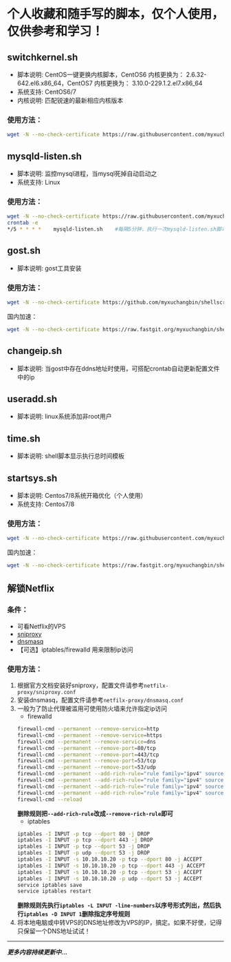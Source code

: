 # 个人收藏和随手写的脚本，仅个人使用，仅供参考和学习！

## switchkernel.sh

- 脚本说明: CentOS一键更换内核脚本，CentOS6 内核更换为： 2.6.32-642.el6.x86_64，CentOS7 内核更换为： 3.10.0-229.1.2.el7.x86_64
- 系统支持: CentOS6/7
- 内核说明: 匹配锐速的最新相应内核版本

### 使用方法：
``` bash
wget -N --no-check-certificate https://raw.githubusercontent.com/myxuchangbin/shellscript/master/switchkernel.sh && chmod +x bbr.sh && bash switchkernel.sh
```
## mysqld-listen.sh

- 脚本说明: 监控mysql进程，当mysql死掉自动启动之
- 系统支持: Linux

### 使用方法：
``` bash
wget -N --no-check-certificate https://raw.githubusercontent.com/myxuchangbin/shellscript/master/mysqld-listen.sh && chmod +x mysqld-listen.sh
crontab -e
*/5 * * * *    mysqld-listen.sh    #每隔5分钟，执行一次mysqld-listen.sh脚本。
```

## gost.sh

- 脚本说明: gost工具安装

### 使用方法：
``` bash
wget -N --no-check-certificate https://github.com/myxuchangbin/shellscript/raw/master/gost/gost.sh && bash gost.sh
```
国内加速：
``` bash
wget -N --no-check-certificate https://raw.fastgit.org/myxuchangbin/shellscript/raw/master/gost/gost.sh && bash gost.sh cn
```

## changeip.sh

- 脚本说明: 当gost中存在ddns地址时使用，可搭配crontab自动更新配置文件中的ip

## useradd.sh

- 脚本说明: linux系统添加非root用户

## time.sh

- 脚本说明: shell脚本显示执行总时间模板

## startsys.sh

- 脚本说明: Centos7/8系统开箱优化（个人使用）
- 系统支持: Centos7/8

### 使用方法：
``` bash
wget -N --no-check-certificate https://raw.githubusercontent.com/myxuchangbin/shellscript/master/startsys.sh && bash startsys.sh
```
国内加速：
``` bash
wget -N --no-check-certificate https://raw.fastgit.org/myxuchangbin/shellscript/master/startsys.sh && bash startsys.sh cn
```

## 解锁Netflix

### 条件：
- 可看Netflix的VPS
- [sniproxy](https://github.com/dlundquist/sniproxy)
- [dnsmasq](http://www.thekelleys.org.uk/dnsmasq/doc.html)
- 【可选】iptables/firewalld 用来限制ip访问

### 使用方法：
1. 根据官方文档安装好sniproxy，配置文件请参考`netfilx-proxy/sniproxy.conf`
2. 安装dnsmasq，配置文件请参考`netfilx-proxy/dnsmasq.conf`
3. 一般为了防止代理被滥用可使用防火墙来允许指定ip访问
   * firewalld
   ``` bash
   firewall-cmd --permanent --remove-service=http
   firewall-cmd --permanent --remove-service=https
   firewall-cmd --permanent --remove-service=dns
   firewall-cmd --permanent --remove-port=80/tcp
   firewall-cmd --permanent --remove-port=443/tcp
   firewall-cmd --permanent --remove-port=53/tcp
   firewall-cmd --permanent --remove-port=53/udp
   firewall-cmd --permanent --add-rich-rule="rule family="ipv4" source address="192.168.1.66" port protocol="tcp" port="80" accept"
   firewall-cmd --permanent --add-rich-rule="rule family="ipv4" source address="192.168.1.66" port protocol="tcp" port="443" accept"
   firewall-cmd --permanent --add-rich-rule="rule family="ipv4" source address="192.168.1.66" port protocol="tcp" port="53" accept"
   firewall-cmd --permanent --add-rich-rule="rule family="ipv4" source address="192.168.1.66" port protocol="udp" port="53" accept"
   firewall-cmd --reload
   ```
   **删除规则把`--add-rich-rule`改成`--remove-rich-rule`即可**
   * iptables
   ``` bash
   iptables -I INPUT -p tcp --dport 80 -j DROP
   iptables -I INPUT -p tcp --dport 443 -j DROP
   iptables -I INPUT -p tcp --dport 53 -j DROP
   iptables -I INPUT -p udp --dport 53 -j DROP
   iptables -I INPUT -s 10.10.10.20 -p tcp --dport 80 -j ACCEPT
   iptables -I INPUT -s 10.10.10.20 -p tcp --dport 443 -j ACCEPT
   iptables -I INPUT -s 10.10.10.20 -p tcp --dport 53 -j ACCEPT
   iptables -I INPUT -s 10.10.10.20 -p udp --dport 53 -j ACCEPT
   service iptables save
   service iptables restart
   ```
   **删除规则先执行`iptables -L INPUT -line-numbers`以序号形式列出，然后执行`iptables -D INPUT 1`删除指定序号规则**
4. 将本地电脑或中转VPS的DNS地址修改为VPS的IP，搞定。如果不好使，记得只保留一个DNS地址试试！
---
***更多内容持续更新中...***
